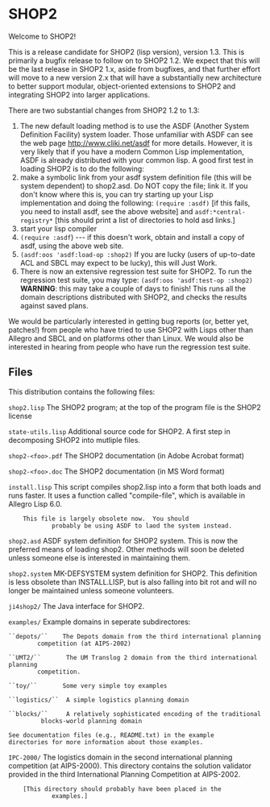# SHOP2

Welcome to SHOP2!

This is a release candidate for SHOP2 (lisp version), version 1.3.
This is primarily a bugfix release to follow on to SHOP2 1.2.  We
expect that this will be the last release in SHOP2 1.x, aside from
bugfixes, and that further effort will move to a new version 2.x that
will have a substantially new architecture to better support modular,
object-oriented extensions to SHOP2 and integrating SHOP2 into larger
applications.

There are two substantial changes from SHOP2 1.2 to 1.3:

1. The new default loading method is to use the ASDF (Another System
Definition Facility) system loader.  Those unfamiliar with ASDF can
see the web page http://www.cliki.net/asdf for more details.  However,
it is very likely that if you have a modern Common Lisp
implementation, ASDF is already distributed with your common lisp.  A
good first test in loading SHOP2 is to do the following:
  1.  make a symbolic link from your asdf system definition file (this
will be system dependent) to shop2.asd.  Do NOT copy the file; link it. If you don't know where this is, you can try starting up your Lisp implementation and doing the following: ``(require :asdf)`` [if this fails, you need to install asdf, see the above website] and ``asdf:*central-registry*`` [this should print a list of directories to hold asd links.]
  1.  start your lisp compiler
  1.  ``(require :asdf``) --- if this doesn't work, obtain and install a copy of asdf, using the above web site.
  1.  ``(asdf:oos 'asdf:load-op :shop2)``
  If you are lucky (users of up-to-date ACL and SBCL may expect to be lucky), this will Just Work.
1.  There is now an extensive regression test suite for SHOP2.  To run the regression test suite, you may type:
``(asdf:oos 'asdf:test-op :shop2)`` **WARNING**:  this may take a couple of days to finish!  This runs all the
domain descriptions distributed with SHOP2, and checks the results
against saved plans.  

We would be particularly interested in getting bug reports (or, better
yet, patches!) from people who have tried to use SHOP2 with Lisps
other than Allegro and SBCL and on platforms other than Linux.  We
would also be interested in hearing from people who have run the
regression test suite.

## Files

This distribution contains the following files:

``shop2.lisp``  The SHOP2 program; at the top of the program file
            is the SHOP2 license

``state-utils.lisp``
            Additional source code for SHOP2.  A first step in
	    decomposing SHOP2 into mutliple files.

``shop2-<foo>.pdf``   The SHOP2 documentation (in Adobe Acrobat format)

``shop2-<foo>.doc``	  The SHOP2 documentation (in MS Word format)

``install.lisp``    This script compiles shop2.lisp into a
                form that both loads and runs faster.  It uses a
                function called "compile-file", which is available
                in Allegro Lisp 6.0.

		This file is largely obsolete now.  You should
                probably be using ASDF to laod the system instead.

``shop2.asd``	ASDF system definition for SHOP2 system.  This is now
                the preferred means of loading shop2.  Other methods
                will soon be deleted unless someone else is interested
                in maintaining them.

``shop2.system``	MK-DEFSYSTEM system definition for SHOP2.  This
                definition is less obsolete than INSTALL.LISP, but
                is also falling into bit rot and will no longer be
                maintained unless someone volunteers.

``ji4shop2/``       The Java interface for SHOP2.

``examples/``   Example domains in seperate subdirectores:

    ``depots/``    The Depots domain from the third international planning
            competition (at AIPS-2002)

    ``UMT2/``	    The UM Translog 2 domain from the third international planning
            competition.

    ``toy/``       Some very simple toy examples

    ``logistics/``  A simple logistics planning domain

    ``blocks/``     A relatively sophisticated encoding of the traditional
             blocks-world planning domain

    See documentation files (e.g., README.txt) in the example
    directories for more information about those examples.

``IPC-2000/``       The logistics domain in the second international planning
                competition (at AIPS-2000).  This directory contains the
                solution validator provided in the third International
                Planning Competition at AIPS-2002.

		[This directory should probably have been placed in the
                examples.]


 



